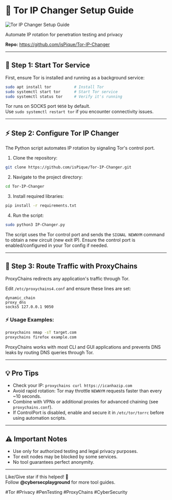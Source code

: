 # 🐧 Tor IP Changer Setup Guide
![Tor IP Changer Setup Guide](https://github.com/user-attachments/assets/834688fe-eed6-4ccf-a3c6-74bd916ec486)

Automate IP rotation for penetration testing and privacy

**Repo:** https://github.com/isPique/Tor-IP-Changer

---

## 🔧 Step 1: Start Tor Service
First, ensure Tor is installed and running as a background service:

```bash
sudo apt install tor          # Install Tor
sudo systemctl start tor      # Start Tor service
sudo systemctl status tor     # Verify it's running
```

Tor runs on SOCKS port `9050` by default.  
Use `sudo systemctl restart tor` if you encounter connectivity issues.

---

## ⚡️ Step 2: Configure Tor IP Changer
The Python script automates IP rotation by signaling Tor's control port.

1. Clone the repository:
```bash
git clone https://github.com/isPique/Tor-IP-Changer.git
```

2. Navigate to the project directory:
```bash
cd Tor-IP-Changer
```

3. Install required libraries:
```bash
pip install -r requirements.txt
```

4. Run the script:
```bash
sudo python3 IP-Changer.py
```

The script uses the Tor control port and sends the `SIGNAL NEWNYM` command to obtain a new circuit (new exit IP). Ensure the control port is enabled/configured in your Tor config if needed.

---

## 🔄 Step 3: Route Traffic with ProxyChains
ProxyChains redirects any application's traffic through Tor.

Edit `/etc/proxychains4.conf` and ensure these lines are set:

```
dynamic_chain
proxy_dns
socks5 127.0.0.1 9050
```

### ⚡ Usage Examples:
```bash
proxychains nmap -sT target.com
proxychains firefox example.com
```

ProxyChains works with most CLI and GUI applications and prevents DNS leaks by routing DNS queries through Tor.

---

## 💡 Pro Tips
- Check your IP: `proxychains curl https://icanhazip.com`
- Avoid rapid rotation: Tor may throttle `NEWNYM` requests faster than every ~10 seconds.
- Combine with VPNs or additional proxies for advanced chaining (see `proxychains.conf`).
- If ControlPort is disabled, enable and secure it in `/etc/tor/torrc` before using automation scripts.

---

## ⚠️ Important Notes
- Use only for authorized testing and legal privacy purposes.
- Tor exit nodes may be blocked by some services.
- No tool guarantees perfect anonymity.

---

Like/Give star if this helped! 🚀  
Follow **@cybersecplayground** for more tool guides.

#Tor #Privacy #PenTesting #ProxyChains #CyberSecurity
